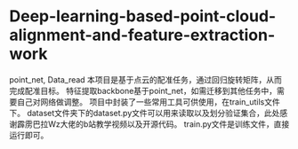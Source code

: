 # Deep-learning-based-point-cloud-alignment-and-feature-extraction-work
point_net, Data_read
本项目是基于点云的配准任务，通过回归旋转矩阵，从而完成配准目标。
特征提取backbone基于point_net，如需迁移到其他任务中，需要自己对网络做调整。
项目中封装了一些常用工具可供使用，在train_utils文件下。
dataset文件夹下的dataset.py文件可以用来读取以及划分验证集合，此处感谢霹雳巴拉Wz大佬的b站教学视频以及开源代码。
train.py文件是训练文件，直接运行即可。
